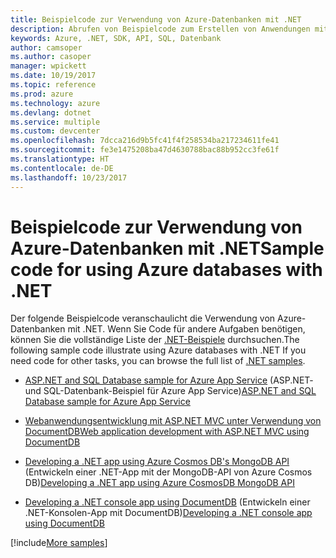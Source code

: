 ```yaml
---
title: Beispielcode zur Verwendung von Azure-Datenbanken mit .NET
description: Abrufen von Beispielcode zum Erstellen von Anwendungen mit Azure-Datenbanken mit .NET
keywords: Azure, .NET, SDK, API, SQL, Datenbank
author: camsoper
ms.author: casoper
manager: wpickett
ms.date: 10/19/2017
ms.topic: reference
ms.prod: azure
ms.technology: azure
ms.devlang: dotnet
ms.service: multiple
ms.custom: devcenter
ms.openlocfilehash: 7dcca216d9b5fc41f4f258534ba217234611fe41
ms.sourcegitcommit: fe3e1475208ba47d4630788bac88b952cc3fe61f
ms.translationtype: HT
ms.contentlocale: de-DE
ms.lasthandoff: 10/23/2017
---
```

# <a name="sample-code-for-using-azure-databases-with-net"></a><span data-ttu-id="c6a40-104">Beispielcode zur Verwendung von Azure-Datenbanken mit .NET</span><span class="sxs-lookup"><span data-stu-id="c6a40-104">Sample code for using Azure databases with .NET</span></span>

<span data-ttu-id="c6a40-105">Der folgende Beispielcode veranschaulicht die Verwendung von Azure-Datenbanken mit .NET. Wenn Sie Code für andere Aufgaben benötigen, können Sie die vollständige Liste der [.NET-Beispiele](https://azure.microsoft.com/resources/samples/?term=dotnet) durchsuchen.</span><span class="sxs-lookup"><span data-stu-id="c6a40-105">The following sample code illustrate using Azure databases with .NET If you need code for other tasks, you can browse the full list of [.NET samples](https://azure.microsoft.com/resources/samples/?term=dotnet).</span></span>

- <span data-ttu-id="c6a40-106">[ASP.NET and SQL Database sample for Azure App Service](https://azure.microsoft.com/resources/samples/dotnet-sqldb-tutorial/) (ASP.NET- und SQL-Datenbank-Beispiel für Azure App Service)</span><span class="sxs-lookup"><span data-stu-id="c6a40-106">[ASP.NET and SQL Database sample for Azure App Service](https://azure.microsoft.com/resources/samples/dotnet-sqldb-tutorial/)</span></span>

- [<span data-ttu-id="c6a40-107">Webanwendungsentwicklung mit ASP.NET MVC unter Verwendung von DocumentDB</span><span class="sxs-lookup"><span data-stu-id="c6a40-107">Web application development with ASP.NET MVC using DocumentDB</span></span>](https://azure.microsoft.com/resources/samples/documentdb-dotnet-todo-app/)

- <span data-ttu-id="c6a40-108">[Developing a .NET app using Azure Cosmos DB's MongoDB API](https://azure.microsoft.com/resources/samples/azure-cosmos-db-mongodb-dotnet-getting-started/) (Entwickeln einer .NET-App mit der MongoDB-API von Azure Cosmos DB)</span><span class="sxs-lookup"><span data-stu-id="c6a40-108">[Developing a .NET app using Azure CosmosDB MongoDB API](https://azure.microsoft.com/resources/samples/azure-cosmos-db-mongodb-dotnet-getting-started/)</span></span>

- <span data-ttu-id="c6a40-109">[Developing a .NET console app using DocumentDB](https://azure.microsoft.com/resources/samples/documentdb-dotnet-getting-started/) (Entwickeln einer .NET-Konsolen-App mit DocumentDB)</span><span class="sxs-lookup"><span data-stu-id="c6a40-109">[Developing a .NET console app using DocumentDB](https://azure.microsoft.com/resources/samples/documentdb-dotnet-getting-started/)</span></span>

[!include[More samples](includes/more-samples.md)]
